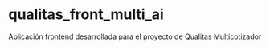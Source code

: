 # qualitas_front_multi_ai
Aplicación frontend desarrollada para el proyecto de Qualitas Multicotizador
